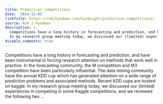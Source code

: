```yaml
---
title: Prediction competitions
date: '2014-12-05'
linkTitle: https://robjhyndman.com/hyndsight/prediction-competitions/
source: Rob J Hyndman
description: |-
  Competitions have a long history in forecasting and prediction, and have been instrumental in forcing research attention on methods that work well in practice. In the forecasting community, the M competition and M3 competition have been particularly influential. The data mining community have the annual KDD cup which has generated attention on a wide range of prediction problems and associated methods. Recent KDD cups are hosted on kaggle.
  In my research group meeting today, we discussed our (limited) experiences in competing in some Kaggle competitions, and we reviewed the following two ...
disable_comments: true
---
```

Competitions have a long history in forecasting and prediction, and have been instrumental in forcing research attention on methods that work well in practice. In the forecasting community, the M competition and M3 competition have been particularly influential. The data mining community have the annual KDD cup which has generated attention on a wide range of prediction problems and associated methods. Recent KDD cups are hosted on kaggle.
In my research group meeting today, we discussed our (limited) experiences in competing in some Kaggle competitions, and we reviewed the following two ...